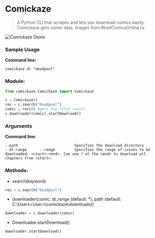 # Comickaze
> A Python CLI that scrapes and lets you download comics easily.
> Comickaze gets comic data, images from ReadComicsOnline.ru

![Comickaze Demo](https://i.imgur.com/a1LY2hH.gif "Comickaze Demo")

### Sample Usage ###

**Command line:**

```comickaze dl "deadpool"```

### Module: ###

```python
from comickaze.Comickaze import Comickaze

c = Comickaze()
res = c.search("Deadpool")
comic = res[0] #gets the first result
c.downloader(comic).startDownload()
```

### Arguments ###

**Command line:**

```
--path                          Specifies the download directory
--dl-range      --range         Specifies the range of issues to be downloaded, <start>-<end>. Can use * at the <end> to download all chapters from <start>.
```

### Methods: ###

+ search(keyword)
```python
res = c.search("Deadpool")
```

+ downloader(comic, dl_range (default: *), path (default: C:\Users\<User>\comickaze\downloads))
```python
downloader = c.downloader(comic)
```

+ Downloader.startDownload()
```python
downloader.startDownload()
```